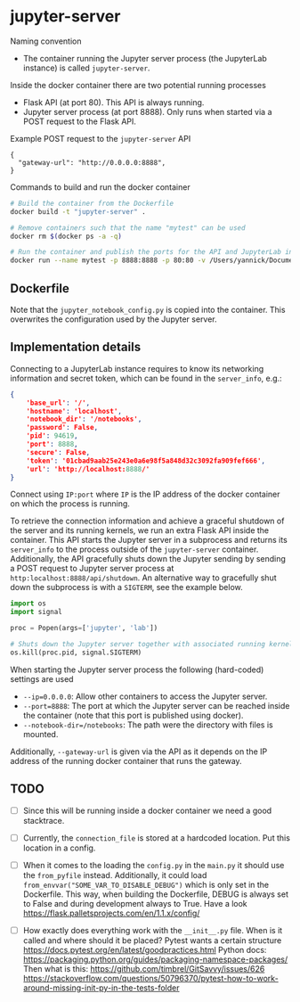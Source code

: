 # jupyter-server
Naming convention
* The container running the Jupyter server process (the JupyterLab instance) is called `jupyter-server`.

Inside the docker container there are two potential running processes
* Flask API (at port 80). This API is always running.
* Jupyter server process (at port 8888). Only runs when started via a POST request to the Flask API.

Example POST request to the `jupyter-server` API
```
{
  "gateway-url": "http://0.0.0.0:8888",
}
```

Commands to build and run the docker container
```bash
# Build the container from the Dockerfile
docker build -t "jupyter-server" .

# Remove containers such that the name "mytest" can be used
docker rm $(docker ps -a -q) 

# Run the container and publish the ports for the API and JupyterLab instance
docker run --name mytest -p 8888:8888 -p 80:80 -v /Users/yannick/Documents/projects/Orchest/notebooks:/notebooks jupyter-server:latest
```

## Dockerfile
Note that the `jupyter_notebook_config.py` is copied into the container. This overwrites the
configuration used by the Jupyter server.


## Implementation details
Connecting to a JupyterLab instance requires to know its networking information and secret token,
which can be found in the `server_info`, e.g.:
```json
{
    'base_url': '/',
    'hostname': 'localhost',
    'notebook_dir': '/notebooks',
    'password': False,
    'pid': 94619,
    'port': 8888,
    'secure': False,
    'token': '01cbad9aab25e243e0a6e98f5a848d32c3092fa909fef666',
    'url': 'http://localhost:8888/'
}
```
Connect using `IP:port` where `IP` is the IP address of the docker container on which the process is
running.

To retrieve the connection information and achieve a graceful shutdown of the server and its running
kernels, we run an extra Flask API inside the container. This API starts the Jupyter server in a
subprocess and returns its `server_info` to the process outside of the `jupyter-server` container.
Additionally, the API gracefully shuts down the Jupyter sending by sending a POST request to
Jupyter server process at `http:localhost:8888/api/shutdown`. An alternative way to gracefully shut
down the subprocess is with a `SIGTERM`, see the example below.
```python
import os
import signal

proc = Popen(args=['jupyter', 'lab'])

# Shuts down the Jupyter server together with associated running kernels.
os.kill(proc.pid, signal.SIGTERM)
```

When starting the Jupyter server process the following (hard-coded) settings are used
* `--ip=0.0.0.0`: Allow other containers to access the Jupyter server.
* `--port=8888`: The port at which the Jupyter server can be reached inside the container (note that
    this port is published using docker).
* `--notebook-dir=/notebooks`: The path were the directory with files is mounted.

Additionally, `--gateway-url` is given via the API as it depends on the IP address of the running docker
container that runs the gateway.


## TODO
- [ ] Since this will be running inside a docker container we need a good stacktrace.
- [ ] Currently, the `connection_file` is stored at a hardcoded location. Put this location in a
    config.
- [ ] When it comes to the loading the `config.py` in the `main.py` it should use the `from_pyfile`
    instead. Additionally, it could load `from_envvar("SOME_VAR_TO_DISABLE_DEBUG")` which is only
    set in the Dockerfile. This way, when building the Dockerfile, DEBUG is always set to False and
    during development always to True. Have a look https://flask.palletsprojects.com/en/1.1.x/config/
- [ ] How exactly does everything work with the `__init__.py` file. When is it called and where
    should it be placed? 
    Pytest wants a certain structure https://docs.pytest.org/en/latest/goodpractices.html 
    Python docs: https://packaging.python.org/guides/packaging-namespace-packages/
    Then what is this: https://github.com/timbrel/GitSavvy/issues/626
    https://stackoverflow.com/questions/50796370/pytest-how-to-work-around-missing-init-py-in-the-tests-folder

